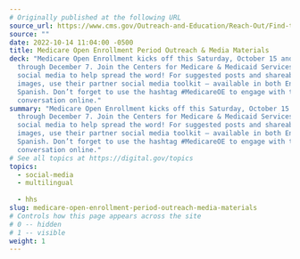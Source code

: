 ```yaml
---
# Originally published at the following URL
source_url: https://www.cms.gov/Outreach-and-Education/Reach-Out/Find-tools-to-help-you-help-others/Open-Enrollment-Outreach-and-Media-Materials
source: ""
date: 2022-10-14 11:04:00 -0500
title: Medicare Open Enrollment Period Outreach & Media Materials
deck: "Medicare Open Enrollment kicks off this Saturday, October 15 and runs
  through December 7. Join the Centers for Medicare & Medicaid Services (CMS) on
  social media to help spread the word! For suggested posts and shareable
  images, use their partner social media toolkit – available in both English and
  Spanish. Don’t forget to use the hashtag #MedicareOE to engage with the
  conversation online."
summary: "Medicare Open Enrollment kicks off this Saturday, October 15 and runs
  through December 7. Join the Centers for Medicare & Medicaid Services (CMS) on
  social media to help spread the word! For suggested posts and shareable
  images, use their partner social media toolkit – available in both English and
  Spanish. Don’t forget to use the hashtag #MedicareOE to engage with the
  conversation online."
# See all topics at https://digital.gov/topics
topics:
  - social-media
  - multilingual
  
  - hhs
slug: medicare-open-enrollment-period-outreach-media-materials
# Controls how this page appears across the site
# 0 -- hidden
# 1 -- visible
weight: 1
---
```

